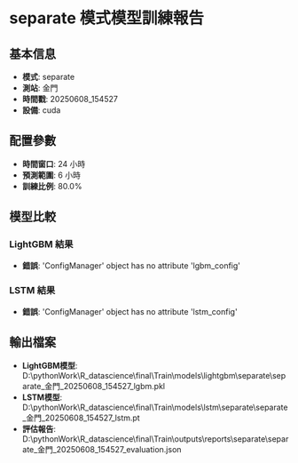 
# separate 模式模型訓練報告

## 基本信息
- **模式**: separate
- **測站**: 金門
- **時間戳**: 20250608_154527
- **設備**: cuda

## 配置參數
- **時間窗口**: 24 小時
- **預測範圍**: 6 小時
- **訓練比例**: 80.0%

## 模型比較

### LightGBM 結果

- **錯誤**: 'ConfigManager' object has no attribute 'lgbm_config'

### LSTM 結果

- **錯誤**: 'ConfigManager' object has no attribute 'lstm_config'


## 輸出檔案
- **LightGBM模型**: D:\pythonWork\R_datascience\final\Train\models\lightgbm\separate\separate_金門_20250608_154527_lgbm.pkl
- **LSTM模型**: D:\pythonWork\R_datascience\final\Train\models\lstm\separate\separate_金門_20250608_154527_lstm.pt
- **評估報告**: D:\pythonWork\R_datascience\final\Train\outputs\reports\separate\separate_金門_20250608_154527_evaluation.json
